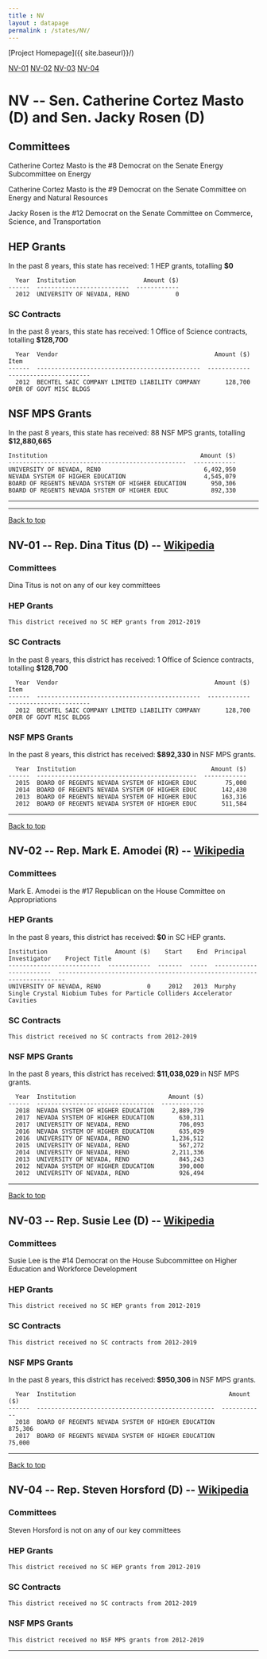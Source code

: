 ```yaml
---
title : NV
layout : datapage
permalink : /states/NV/
---
```

<a name="top"></a>
[Project Homepage]({{ site.baseurl}}/)


[NV-01](#NV-01)  [NV-02](#NV-02)  [NV-03](#NV-03)  [NV-04](#NV-04)  

# NV -- Sen. Catherine Cortez Masto (D) and  Sen. Jacky Rosen (D)
## Committees
Catherine Cortez Masto is the #8 Democrat on the Senate Energy Subcommittee on Energy 

Catherine Cortez Masto is the #9 Democrat on the Senate Committee on Energy and Natural Resources 

Jacky Rosen is the #12 Democrat on the Senate Committee on Commerce, Science, and Transportation 

## HEP Grants
In the past 8 years, this state has received:
1 HEP grants, totalling <b> $0</b>
```
  Year  Institution                   Amount ($)
------  --------------------------  ------------
  2012  UNIVERSITY OF NEVADA, RENO             0
```
### SC Contracts
In the past 8 years, this state has received:
1 Office of Science contracts, totalling <b> $128,700</b>
```
  Year  Vendor                                            Amount ($)  Item
------  ----------------------------------------------  ------------  -----------------------
  2012  BECHTEL SAIC COMPANY LIMITED LIABILITY COMPANY       128,700  OPER OF GOVT MISC BLDGS
```
## NSF MPS Grants
In the past 8 years, this state has received:
88 NSF MPS grants, totalling <b> $12,880,665</b>
```
Institution                                           Amount ($)
--------------------------------------------------  ------------
UNIVERSITY OF NEVADA, RENO                             6,492,950
NEVADA SYSTEM OF HIGHER EDUCATION                      4,545,079
BOARD OF REGENTS NEVADA SYSTEM OF HIGHER EDUCATION       950,306
BOARD OF REGENTS NEVADA SYSTEM OF HIGHER EDUC            892,330
```
---
---
<a name="NV-01"></a>
[Back to top](#top)
## NV-01 -- Rep. Dina Titus (D) -- [Wikipedia](https://en.wikipedia.org/wiki/NV-01)
### Committees
Dina Titus is not on any of our key committees 

### HEP Grants
```
This district received no SC HEP grants from 2012-2019
```
### SC Contracts
In the past 8 years, this district has received:
1 Office of Science contracts, totalling <b> $128,700</b>
```
  Year  Vendor                                            Amount ($)  Item
------  ----------------------------------------------  ------------  -----------------------
  2012  BECHTEL SAIC COMPANY LIMITED LIABILITY COMPANY       128,700  OPER OF GOVT MISC BLDGS
```
### NSF MPS Grants
In the past 8 years, this district has received:<b> $892,330 </b>in NSF MPS grants.
```
  Year  Institution                                      Amount ($)
------  ---------------------------------------------  ------------
  2015  BOARD OF REGENTS NEVADA SYSTEM OF HIGHER EDUC        75,000
  2014  BOARD OF REGENTS NEVADA SYSTEM OF HIGHER EDUC       142,430
  2013  BOARD OF REGENTS NEVADA SYSTEM OF HIGHER EDUC       163,316
  2012  BOARD OF REGENTS NEVADA SYSTEM OF HIGHER EDUC       511,584
```
---
<a name="NV-02"></a>
[Back to top](#top)
## NV-02 -- Rep. Mark E. Amodei (R) -- [Wikipedia](https://en.wikipedia.org/wiki/NV-02)
### Committees
Mark E. Amodei is the #17 Republican on the House Committee on Appropriations 

### HEP Grants
In the past 8 years, this district has received:<b> $0 </b>in SC HEP grants.
```
Institution                   Amount ($)    Start    End  Principal Investigator    Project Title
--------------------------  ------------  -------  -----  ------------------------  ------------------------------------------------------------------------
UNIVERSITY OF NEVADA, RENO             0     2012   2013  Murphy                    Single Crystal Niobium Tubes for Particle Colliders Accelerator Cavities
```
### SC Contracts
```
This district received no SC contracts from 2012-2019
```
### NSF MPS Grants
In the past 8 years, this district has received:<b> $11,038,029 </b>in NSF MPS grants.
```
  Year  Institution                          Amount ($)
------  ---------------------------------  ------------
  2018  NEVADA SYSTEM OF HIGHER EDUCATION     2,889,739
  2017  NEVADA SYSTEM OF HIGHER EDUCATION       630,311
  2017  UNIVERSITY OF NEVADA, RENO              706,093
  2016  NEVADA SYSTEM OF HIGHER EDUCATION       635,029
  2016  UNIVERSITY OF NEVADA, RENO            1,236,512
  2015  UNIVERSITY OF NEVADA, RENO              567,272
  2014  UNIVERSITY OF NEVADA, RENO            2,211,336
  2013  UNIVERSITY OF NEVADA, RENO              845,243
  2012  NEVADA SYSTEM OF HIGHER EDUCATION       390,000
  2012  UNIVERSITY OF NEVADA, RENO              926,494
```
---
<a name="NV-03"></a>
[Back to top](#top)
## NV-03 -- Rep. Susie Lee (D) -- [Wikipedia](https://en.wikipedia.org/wiki/NV-03)
### Committees
Susie Lee is the #14 Democrat on the House Subcommittee on Higher Education and Workforce Development 

### HEP Grants
```
This district received no SC HEP grants from 2012-2019
```
### SC Contracts
```
This district received no SC contracts from 2012-2019
```
### NSF MPS Grants
In the past 8 years, this district has received:<b> $950,306 </b>in NSF MPS grants.
```
  Year  Institution                                           Amount ($)
------  --------------------------------------------------  ------------
  2018  BOARD OF REGENTS NEVADA SYSTEM OF HIGHER EDUCATION       875,306
  2017  BOARD OF REGENTS NEVADA SYSTEM OF HIGHER EDUCATION        75,000
```
---
<a name="NV-04"></a>
[Back to top](#top)
## NV-04 -- Rep. Steven Horsford (D) -- [Wikipedia](https://en.wikipedia.org/wiki/NV-04)
### Committees
Steven Horsford is not on any of our key committees 

### HEP Grants
```
This district received no SC HEP grants from 2012-2019
```
### SC Contracts
```
This district received no SC contracts from 2012-2019
```
### NSF MPS Grants
```
This district received no NSF MPS grants from 2012-2019
```
---
